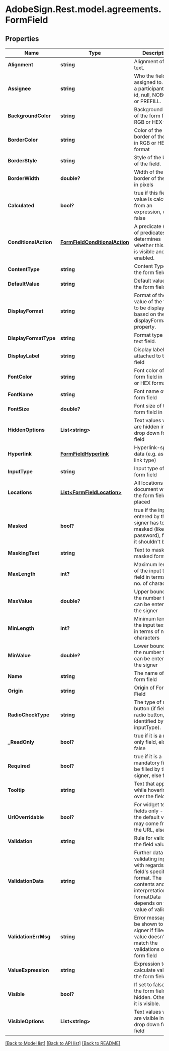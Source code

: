 # AdobeSign.Rest.model.agreements.FormField
## Properties

Name | Type | Description | Notes
------------ | ------------- | ------------- | -------------
**Alignment** | **string** | Alignment of the text. | [optional] 
**Assignee** | **string** | Who the field is assigned to.  Either a participant set id, null, NOBODY or PREFILL. | [optional] 
**BackgroundColor** | **string** | Background color of the form field in RGB or HEX format | [optional] 
**BorderColor** | **string** | Color of the border of the field in RGB or HEX format | [optional] 
**BorderStyle** | **string** | Style of the border of the field. | [optional] 
**BorderWidth** | **double?** | Width of the border of the field in pixels | [optional] 
**Calculated** | **bool?** | true if this field&#39;s value is calculated from an expression, else false | [optional] 
**ConditionalAction** | [**FormFieldConditionalAction**](FormFieldConditionalAction.md) | A predicate (or set of predicates) that determines whether this field is visible and enabled. | [optional] 
**ContentType** | **string** | Content Type of the form field. | [optional] 
**DefaultValue** | **string** | Default value of the form field | [optional] 
**DisplayFormat** | **string** | Format of the value of the field to be displayed based on the displayFormatType property. | [optional] 
**DisplayFormatType** | **string** | Format type of the text field. | [optional] 
**DisplayLabel** | **string** | Display label attached to the field | [optional] 
**FontColor** | **string** | Font color of the form field in RGB or HEX format | [optional] 
**FontName** | **string** | Font name of the form field | [optional] 
**FontSize** | **double?** | Font size of the form field in points | [optional] 
**HiddenOptions** | **List&lt;string&gt;** | Text values which are hidden in a drop down form field | [optional] 
**Hyperlink** | [**FormFieldHyperlink**](FormFieldHyperlink.md) | Hyperlink-specific data (e.g. as url, link type) | [optional] 
**InputType** | **string** | Input type of the form field | [optional] 
**Locations** | [**List&lt;FormFieldLocation&gt;**](FormFieldLocation.md) | All locations in a document where the form field is placed | [optional] 
**Masked** | **bool?** | true if the input entered by the signer has to be masked (like password), false if it shouldn&#39;t be | [optional] 
**MaskingText** | **string** | Text to mask the masked form field | [optional] 
**MaxLength** | **int?** | Maximum length of the input text field in terms of no. of characters | [optional] 
**MaxValue** | **double?** | Upper bound of the number that can be entered by the signer | [optional] 
**MinLength** | **int?** | Minimum length of the input text field in terms of no. of characters | [optional] 
**MinValue** | **double?** | Lower bound of the number that can be entered by the signer | [optional] 
**Name** | **string** | The name of the form field | [optional] 
**Origin** | **string** | Origin of Form Field | [optional] 
**RadioCheckType** | **string** | The type of radio button (if field is radio button, identified by inputType). | [optional] 
**_ReadOnly** | **bool?** | true if it is a read-only field, else false | [optional] 
**Required** | **bool?** | true if it is a mandatory field to be filled by the signer, else false | [optional] 
**Tooltip** | **string** | Text that appears while hovering over the field | [optional] 
**UrlOverridable** | **bool?** | For widget text fields only - true if the default value may come from the URL, else false | [optional] 
**Validation** | **string** | Rule for validating the field value. | [optional] 
**ValidationData** | **string** | Further data for validating input with regards to the field&#39;s specified format. The contents and interpretation of formatData depends on the value of validation. | [optional] 
**ValidationErrMsg** | **string** | Error message to be shown to the signer if filled value doesn&#39;t match the validations of the form field | [optional] 
**ValueExpression** | **string** | Expression to calculate value of the form field | [optional] 
**Visible** | **bool?** | If set to false, then the form field is hidden.  Otherwise, it is visible. | [optional] 
**VisibleOptions** | **List&lt;string&gt;** | Text values which are visible in a drop down form field | [optional] 

[[Back to Model list]](../README.md#documentation-for-models) [[Back to API list]](../README.md#documentation-for-api-endpoints) [[Back to README]](../README.md)


